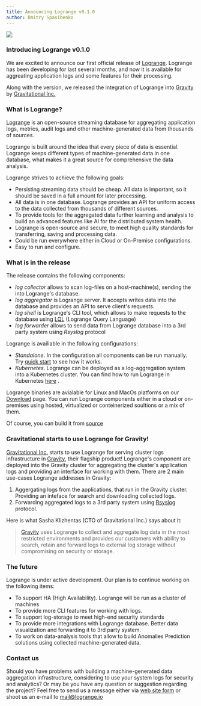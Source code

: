 ```yaml
---
title: Announcing Logrange v0.1.0 
author: Dmitry Spasibenko
---
```

![](https://raw.githubusercontent.com/logrange/website/master/blog/assets/Logrange-Logo-S.png)

### Introducing Logrange v0.1.0
We are excited to announce our first official release of [Logrange](https://www.github.com/logrange/logrange). Logrange has been developing for last several months, and now it is available for aggreating application logs and some features for their processing. 

Along with the version, we released the integration of Logrange into [Gravity](https://gravitational.com/gravity/) by [Gravitational Inc.](https://gravitational.com/)

### What is Logrange?
[Logrange](https://github.com/logrange/logrange) is an open-source streaming database for aggregating application logs, metrics, audit logs and other machine-generated data from thousands of sources.

Logrange is built around the idea that every piece of data is essential. Logrange keeps different types of machine-generated data in one database, what makes it a great source for comprehensive the data analysis.

Logrange strives to achieve the following goals:
- Persisting streaming data should be cheap. All data is important, so it should be saved in a full amount for later processing.
- All data is in one database. Logrange provides an API for uniform access to the data collected from thousands of different sources. 
- To provide tools for the aggregated data further learning and analysis to build an advanced features like AI for the distributed system health.
- Logrange is open-source and secure, to meet high quality standards for transferring, saving and processing data.
- Could be run everywhere either in Cloud or On-Premise configurations.
- Easy to run and configure.

### What is in the release
The release contains the following components:
- _log collector_ allows to scan log-files on a host-machine(s), sending the into Logrange's database. 
- _log aggregator_ is Logrange server. It accepts writes data into the database and provides an API to serve client's requests.
- _log shell_ is Logrange's CLI tool, which allows to make requests to the database using  [LQL](link) (Logrange Query Language)
- _log forwarder_ allows to send data from Logrange database into a 3rd party system using _Rsyslog_ protocol

Logrange is availiable in the following configurations: 
- _Standalone_. In the configuration all components can be run manually. Try [quick start](https://github.com/logrange/logrange#quick-start) to see how it works.
- _Kubernetes_. Logrange can be deployed as a log-aggregation system into a Kubernetes cluster. You can find how to run Logrange in Kubernetes [here](https://github.com/logrange/k8s) .

Logrange binaries are avialable for Linux and MacOs platforms on our [Download](link) page. You can run Logrange components either in a cloud or on-premises using hosted, virtualized or conteinerized soultions or a mix of them.

Of course, you can build it from [source](https://github.com/logrange/logrange)

### Gravitational starts to use Logrange for Gravity!
[Gravitational Inc.](https://gravitational.com/) starts to use Logrange for serving cluster logs infrastructure in [Gravity](https://gravitational.com/gravity/), their flagship product! Logrange's component are deployed into the Gravity cluster for aggregating the cluster's application logs and providing an interface for working with them. There are 2 main use-cases Logrange addresses in Gravity:
1. Aggergating logs from the applications, that run in the Gravity cluster. Providing an inteface for search and downloading collected logs.
2. Forwarding aggregated logs to a 3rd party system using [Rsyslog](https://en.wikipedia.org/wiki/Rsyslog) protocol.

Here is what Sasha Klizhentas (CTO of Gravitational Inc.) says about it:

> [Gravity](https://gravitational.com/gravity) uses Logrange to collect and aggregate log data in the most restricted environments and provides
> our customers with ability to search, retain and forward logs to external log storage without compromising on security or storage.

### The future
Logrange is under active development. Our plan is to continue working on the following items:
- To support HA (High Availability). Logrange will be run as a cluster of machines
- To provide more CLI features for working with logs.
- To support log-storage to meet high-end security standards
- To provide more integrations with Logrange database. Better data visualization and forwarding it to 3rd party system.
- To work on data-analysis tools that allow to build Anomalies Prediction solutions using collected machine-generated data.

### Contact us
Should you have problems with building a machine-generated data aggregation infrastructure, considering to use your system logs for security and analytics? Or may be you have any question or suggestion regarding the project? Feel free to send us a message either via [web site form](https://www.logrange.io#contact-us) or shoot us an e-mail to mail@logrange.io 
